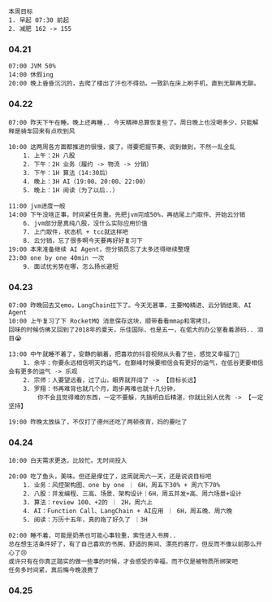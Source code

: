 	本周目标
	1. 早起 07:30 前起
	2. 减肥 162 -> 155

### 04.21

	07:00 JVM 50%
	14:00 休假ing
	20:00 晚上昏昏沉沉的，去爬了楼出了汗也不得劲。一致趴在床上刷手机，直到无聊再无聊。


### 04.22

	07:00 昨天下午在睡，晚上还再睡.. 今天精神总算恢复些了。周日晚上也没喝多少，只能解释是骑车回来有点吹到风
	
	10:00 这两周各方面都推进的很慢，疲了。得要把握节奏、说到做到，不然一乱全乱
		1. 上午：2H 八股
		2. 下午：2H 业务（履约 -> 物流 -> 分销）
		3. 下午：1H 算法（14:30后）
		4. 晚上：3H AI（19:00、20:00、22:00）
		5. 晚上：1H 阅读（为了以后..）
	
	11:00 jvm进度一般
	14:00 下午没啥正事，时间紧任务重。先把jvm完成50%，再结尾上门取件、开始云分销
		6. jvm部分是真纯八股，没什么实际应用价值
		7. 上门取件，状态机 + tcc就这样吧
		8. 云分销，忘了很多啊今天要再好好复习下
	19:00 本来准备继续 AI Agent，但分销员忘了太多还得继续整理
	23:00 one by one 40min 一次
		9. 面试优劣势在哪，怎么扬长避短


### 04.23

	07:00 昨晚回去又emo，LangChain拉下了。今天无甚事，主要MQ精进、云分销结束、AI Agent
	10:00 上午复习了下 RocketMQ 消息保存这块，顺带看看mmap和零拷贝。
	回味的时候仿佛又回到了2018年的夏天，乐佳国际，也是五一，在偌大的办公室看着源码.. 泪目😭
	
	13:00 中午就睡不着了，安静的躺着，把喜欢的抖音视频从头看了些，感觉又幸福了🎉
		1. 余华：你要永远相信明天的运气，在巅峰时候要相信会有更好的运气，在低谷更要相信会有更多的运气 -> 乐观
		2. 宗师：人要望远看，过了山，眼界就开阔了 -> 【目标长远】
		3. 罗翔：书再难背也就几个月，跑步再难也就十几分钟，
			你不会且觉得难的东西，一定不要躲，先搞明白后精湛，你就比别人优秀 -> 【一定坚持】
	
	19:00 昨晚太放纵了，不仅打了德州还吃了两顿夜宵，妈的要吐了


### 04.24

	10:00 白天需求更迭，比较忙。无时间投入
	
	20:00 吃了鱼头，美味。但还是撑住了，这周就周六一天，还是说说目标吧
		1. 业务：风控架构图、one by one ｜ 6H，周五下30% + 周六下70%
		2. 八股：并发编程、三高、场景、架构设计｜6H，周五并发+高、周六场景+设计
		3. 算法：review 100、+2的 ｜ 2H，周六上
		4. AI：Function Call、LangChain + AI应用 ｜ 6H，周五晚、周六晚
		5. 阅读：万历十五年，真的拖了好久了 ｜3H
	
	02:00 睡不着，可能是奶茶也可能心事较重，索性进入书房.. 
	总在想生活条件好了，有了自己喜欢的书房、舒适的房间、漂亮的客厅，但反而不像以前那么开心了😢
	或许只有在你真正踏实的做一些事的时候，才会感受的幸福，而不仅是被物质所绑架吧
	任务多时间紧，真后悔今晚浪费了


### 04.25


